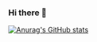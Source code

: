 ### Hi there 👋

[![Anurag's GitHub stats](https://github-readme-stats.vercel.app/api?username=ZetEps)](https://github.com/anuraghazra/github-readme-stats)

